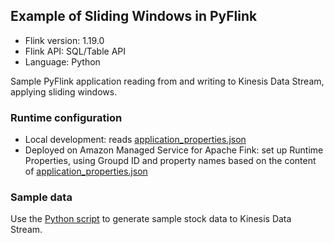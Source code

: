 ## Example of Sliding Windows in PyFlink

* Flink version: 1.19.0
* Flink API: SQL/Table API
* Language: Python

Sample PyFlink application reading from and writing to Kinesis Data Stream, applying sliding windows.

### Runtime configuration

* Local development: reads [application_properties.json](./application_properties.json)
* Deployed on Amazon Managed Service for Apache Fink: set up Runtime Properties, using Groupd ID and property names based on the content of [application_properties.json](./application_properties.json)

### Sample data

Use the [Python script](../data-generator/) to generate sample stock data to Kinesis Data Stream.